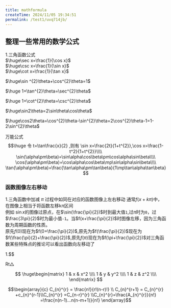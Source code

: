 ```yaml
---
title: mathformula
createTime: 2024/11/05 19:34:51
permalink: /test1/uvq714jb/
---
```

## 整理一些常用的数学公式

1.三角函数公式  
$\huge\sec x=\frac{1}{\cos x}$  
$\huge\csc x=\frac{1}{\sin x}$   
$\huge\cot x=\frac{1}{\tan x}$

$\huge\sin ^{2}\theta+\cos^{2}\theta=1$

$\huge 1+\tan^{2}\theta=\sec^{2}\theta$

$\huge 1+\cot^{2}\theta=\csc^{2}\theta$   

$\huge\sin2\theta=2\sin\theta\cos\theta$

$\huge\cos2\theta=\cos^{2}\theta-\sin^{2}\theta=2\cos^{2}\theta-1=1-2\sin^{2}\theta$

 万能公式  
$$\huge 令 t=\tan\frac{x}{2} ,则有 \sin x=\frac{2t}{1+t^{2}},\cos x=\frac{1-t^2}{1+t^{2}}\\\\   
\sin(\alpha\pm\beta)=\sin\alpha\cos\beta\pm\cos\alpha\sin\beta\\\\
\cos(\alpha\pm\beta)=\cos\alpha\cos\beta\mp\sin\alpha\sin\beta\\\\
\tan(\alpha\pm\beta)=\frac{\tan\alpha\pm\tan\beta}{1\mp\tan\alpha\tan\beta}
$$

### 函数图像左右移动
1.三角函数中加减 $\pi$ 过程中如同在对应的函数图像上左右移动
通常$f(x+k\pi)$中，在图像上相当于将函数左移k$\pi$区间   
例如 $\sin x$的图像过原点，在$\sin(\frac{\pi}{2})$时到最大值`1`,过$\pi$时为`0`，过$\frac{3\pi}{2}$时为最小值`-1`。当$f(x+\frac{\pi}{2})$时图像左移，因为三角函数为周期函数的性质。  
原先$f(0)$现在为$f(0+\frac{\pi}{2})$,原先为$f(\frac{\pi}{2})$现在为$f(\frac{\pi}{2}+\frac{\pi}{2})$,原先$f(\pi)$现在为$f(\pi+\frac{\pi}{2})$对三角函数某些特殊点的推论可以看出函数向左移动了

1.$$

$\mathrm{Rt}\triangle$

$$
\huge\begin{matrix}
    1 & x & x^2 \\\\
    1 & y & y^2 \\\\
    1 & z & z^2 \\\\
\end{matrix}
$$




$$\begin{array}{c}
C_{n}^{r} = \frac{n!}{r!(n-r)!} \\        C_{n}^{r+1} = C_{n}^{r} +c_{n}^{r-1}\\C_{n}^{r} =C_{n-r}^{r} \\C_{n}^{r}=\frac{A_{n}^{r}}{n!} =\frac{n(n-1)...n(n-m+1)}{n!}  \end{array}$$